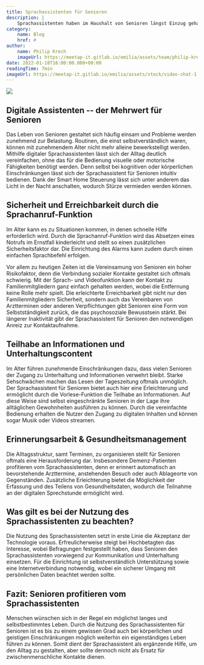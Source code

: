 ```yaml
---
title: Sprachassistenten für Senioren
description: |
    Sprachassistenten haben im Haushalt von Senioren längst Einzug gehalten.  Die digitalen Assistenten können vielfältig eingesetzt werden und bei alltäglichen Aufgaben helfen. Dabei erleichtern Sprachassistenten die Kommunikation mit ihren Angehörigen und vermitteln ein Gefühlt der Sicherheit.
category:
    name: Blog
    href: #
author:
    name: Philip Krech
    imageUrl: https://meetap-it.gitlab.io/emilia/assets/team/philip-krech.webp
date: 2022-01-18T16:00:00.000+00:00
readingTime: 7min
imageUrl: https://meetap-it.gitlab.io/emilia/assets/stock/video-chat-1.webp
---
```


![](https://meetap-it.gitlab.io/emilia/assets/stock/video-chat-1.webp)

## Digitale Assistenten -- der Mehrwert für Senioren

Das Leben von Senioren gestaltet sich häufig einsam und Probleme werden
zunehmend zur Belastung. Routinen, die einst selbstverständlich waren,
können mit zunehmendem Alter nicht mehr alleine bewerkstelligt werden.
Mithilfe digitaler Sprachassistenten lässt sich der Alltag deutlich
vereinfachen, ohne das für die Bedienung visuelle oder motorische
Fähigkeiten benötigt werden. Denn selbst bei kognitiven oder
körperlichen Einschränkungen lässt sich der Sprachassistent für Senioren
intuitiv bedienen. Dank der Smart Home Steuerung lässt sich unter
anderem das Licht in der Nacht anschalten, wodurch Stürze vermieden
werden können.

## Sicherheit und Erreichbarkeit durch die Sprachanruf-Funktion

Im Alter kann es zu Situationen kommen, in denen schnelle Hilfe
erforderlich wird. Durch die Sprachanruf-Funktion wird das Absetzen
eines Notrufs im Ernstfall kinderleicht und stellt so einen zusätzlichen
Sicherheitsfaktor dar. Die Einrichtung des Alarms kann zudem durch einen
einfachen Sprachbefehl erfolgen.

Vor allem zu heutigen Zeiten ist die Vereinsamung von Senioren ein hoher
Risikofaktor, denn die Verbindung sozialer Kontakte gestaltet sich
oftmals schwierig. Mit der Sprach- und Videofunktion kann der Kontakt zu
Familienmitgliedern ganz einfach gehalten werden, wobei die Entfernung
keine Rolle mehr spielt. Die erleichterte Erreichbarkeit gibt nicht nur
den Familienmitgliedern Sicherheit, sondern auch das Vereinbaren von
Arztterminen oder anderen Verpflichtungen gibt Senioren eine Form von
Selbstständigkeit zurück, die das psychosoziale Bewusstsein stärkt. Bei
längerer Inaktivität gibt der Sprachassistent für Senioren den
notwendigen Anreiz zur Kontaktaufnahme.

## Teilhabe an Informationen und Unterhaltungscontent

Im Alter führen zunehmende Einschränkungen dazu, dass vielen Senioren
der Zugang zu Unterhaltung und Informationen verwehrt bleibt. Starke
Sehschwächen machen das Lesen der Tageszeitung oftmals unmöglich. Der
Sprachassistent für Senioren bietet auch hier eine Erleichterung und
ermöglicht durch die Vorlese-Funktion die Teilhabe an Informationen. Auf
diese Weise sind selbst eingeschränkte Senioren in der Lage ihre
alltäglichen Gewohnheiten ausführen zu können. Durch die vereinfachte
Bedienung erhalten die Nutzer den Zugang zu digitalen Inhalten und
können sogar Musik oder Videos streamen.

## Erinnerungsarbeit & Gesundheitsmanagement

Die Alltagsstruktur, samt Terminen, zu organisieren stellt für Senioren
oftmals eine Herausforderung dar. Insbesondere Demenz-Patienten
profitieren vom Sprachassistenten, denn er erinnert automatisch an
bevorstehende Arzttermine, anstehenden Besuch oder auch Ablageorte von
Gegenständen. Zusätzliche Erleichterung bietet die Möglichkeit der
Erfassung und des Teilens von Gesundheitsdaten, wodurch die Teilnahme an
der digitalen Sprechstunde ermöglicht wird.

## Was gilt es bei der Nutzung des Sprachassistenten zu beachten?

Die Nutzung des Sprachassistenten setzt in erste Linie die Akzeptanz der
Technologie voraus. Erfreulicherweise steigt bei Hochbetagten das
Interesse, wobei Befragungen festgestellt haben, dass Senioren den
Sprachassistenten vorwiegend zur Kommunikation und Unterhaltung
einsetzen. Für die Einrichtung ist selbstverständlich Unterstützung
sowie eine Internetverbindung notwendig, wobei ein sicherer Umgang mit
persönlichen Daten beachtet werden sollte.

## Fazit: Senioren profitieren vom Sprachassistenten

Menschen wünschen sich in der Regel ein möglichst langes und
selbstbestimmtes Leben. Durch die Nutzung des Sprachassistenten für
Senioren ist es bis zu einem gewissen Grad auch bei körperlichen und
geistigen Einschränkungen möglich weiterhin ein eigenständiges Leben
führen zu können. Somit dient der Sprachassistent als ergänzende Hilfe,
um den Alltag zu gestalten, aber sollte dennoch nicht als Ersatz für
zwischenmenschliche Kontakte dienen.
